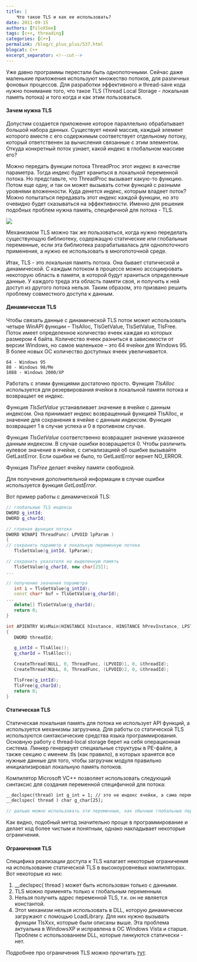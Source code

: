 ```yaml
---
title: |
    Что такое TLS и как ее использовать?
date: 2011-09-15
authors: [FiloXSee]
tags: [c++, threading]
categories: [C++]
permalink: /blog/c_plus_plus/537.html
blogcat: C++
excerpt_separator: <!--cut-->
---
```


Уже давно программы перестали быть однопоточными. Сейчас даже маленькие приложения используют множество потоков, для различных фоновых процессов. Для разработки эффективного и thread-save кода нужно понимание того, что такое TLS (Thread Local Storage - локальная память потока) и того когда и как этим пользоваться.

<!--cut-->


#### Зачем нужна TLS


Допустим создается приложение которое параллельно обрабатывает большой набора данных. Существует некий массив, каждый элемент которого вместе с его содержимым соответствует отдельному потоку, который ответственен за вычисления связанные с этим элементом. Откуда конкретный поток узнает, какой индекс в глобальном массиве его?

Можно передать функции потока ThreadProc этот индекс в качестве параметра. Тогда индекс будет храниться в локальной переменной потока. Но представьте, что ThreadProc вызывает какую-то функцию. Потом еще одну, и так он может вызывать сотни функций с разными уровнями вложенности. Куда денется индекс, которым владеет поток? Можно попытаться передавать этот индекс каждой функции, но это очевидно будет сказываться на эффективности. Именно для решения подобных проблем нужна память, специфичной для потока - TLS.

![](http://itw66.ru/uploads/images/00/00/02/2011/09/15/eadf6d.gif)




Механизмом TLS можно так же пользоваться, когда нужно переделать существующую библиотеку, содержащую статические или глобальные переменные, если эта библиотека разрабатывалась для однопоточного применения, а нужно ее использовать в многопоточной среде.

Итак, TLS - это локальная память потока. Она бывает статической и динамической. С каждым потоком в процессе можно ассоциировать некоторую область в памяти, в которой будут храниться определенные данные. У каждого треда эта область памяти своя, и получить к ней доступ из другого потока нельзя. Таким образом, это призвано решить проблему совместного доступа к данным.

#### Динамическая TLS


Чтобы связать данные с динамической TLS поток может использовать четыре WinAPI функции – TlsAlloc, TlsGetValue, TlsSetValue, TlsFree. Поток имеет определенное количество ячеек каждая из которых размером 4 байта. Количество ячеек разниться в зависимости от версии Windows, но самое маленькое – это 64 ячейки для Windows 95. В более новых ОС количество доступных ячеек увеличивается.


```
64 - Windows 95
80 - Windows 98/Me
1088 - Windows 2000/XP
```


Работать с этими функциями достаточно просто. Функция _TlsAlloc_ используется для резервирования ячейки в локальной памяти потока и возвращает ее индекс.

Функция _TlsSetValue_ устанавливает значение в ячейке с данным индексом. Она принимает индекс возвращенный функцией TlsAlloc, и значение для сохранения в ячейке с данным индексом. Функция возвращает 1 в случае успеха и 0 в противном случае.

Функция _TlsGetValue_ соответственно возвращает значение указанное данным индексом. В случае ошибки возвращается 0. Чтобы различить нулевое значение в ячейке, с сигнализацией об ошибке вызывайте GetLastError. Если ошибки не было, то GetLastError вернет NO_ERROR.

Функция _TlsFree_ делает ячейку памяти свободной.

Для получения дополнительной информации в случае ошибки используется функция _GetLastError_.

Вот пример работы с динамической TLS:

```cpp
// глобальные TLS индексы
DWORD g_intId; 
DWORD g_charId;

// главная функция потока
DWORD WINAPI ThreadFunc( LPVOID lpParam ) 
{
// сохранить параметр в локальную переменную потока
   TlsSetValue(g_intId, lpParam);

// сохранить указателя на выделенную память
   TlsSetValue(g_charId, new char[25]);
...

// получение значения параметра
   int i = TlsGetValue(g_intId);
   const char* buf = TlsGetValue(g_charId);
...
   delete[] TlsGetValue(g_charId);
   return 0; 
} 

int APIENTRY WinMain(HINSTANCE hInstance, HINSTANCE hPrevInstance, LPSTR lpCmdLine, intnCmdShow)
{ 
   DWORD threadId;

   g_intId = TlsAlloc();
   g_charId = TlsAlloc();

   CreateThread(NULL, 0, ThreadFunc, (LPVOID)1, 0, &threadId);
   CreateThread(NULL, 0, ThreadFunc, (LPVOID)2, 0, &threadId);

   TlsFree(g_intId);
   TlsFree(g_charId);
   return 0;
}
```



#### Статическая TLS


Статическая локальная память для потока не использует API функций, а используется механизмы загрузчика. Для работы со статической TLS используются синтаксические средства языка программирования. Основную работу с thread-local storage берет на себя операционная система. Линкер генерирует специальные структуры в PE-файле, а также секцию с именем .tls (как правило), в которых хранятся все нужные данные для того, чтобы загрузчик модуля правильно инициализировал локальную память потоков.

Компилятор Microsoft VC++ позволяет использовать следующий синтаксис для создания переменной специфичной для потока:


```cpp
__declspec(thread) int g_int = 1; // это не индекс ячейки, а сама переменная
__declspec( thread ) char g_char[25];

// дальше можно использовать эти переменные, как обычные глобальные переменные
```


Как видно, подобный метод значительно проще в программирование и делает код более чистым и понятным, однако накладывает некоторые ограничения.

#### Ограничения TLS


Специфика реализации доступа к TLS налагает некоторые ограничения на использование статической TLS в высокоуровневых компиляторах. Вот некоторые из них:

1. __declspec( thread ) может быть использован только с данными.
2. TLS можно применять только к глобальным переменным.
3. Нельзя получить адрес переменной TLS, т.к. он не является константой.
4. Этот механизм нельзя использовать в DLL, которую динамически загружают с помощью LoadLibrary. Для них нужно вызывать функции TlsXxx, которые были описаны выше. Эта проблема актуальна в WindowsXP и исправлена в ОС Windows Vista и старше. Проблем с использованием DLL, которые линкуются статически - нет. 

Подробнее про ограничения TLS можно прочитать [тут](http://msdn.microsoft.com/en-us/library/2s9wt68x(v=vs.71).aspx).
